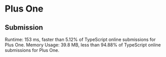 # Plus One

## Submission

Runtime: 153 ms, faster than 5.12% of TypeScript online submissions for Plus One.
Memory Usage: 39.8 MB, less than 94.88% of TypeScript online submissions for Plus One.